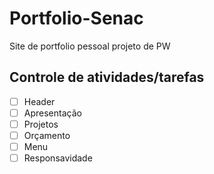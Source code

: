 # Portfolio-Senac
Site de portfolio pessoal projeto de PW

## Controle de atividades/tarefas

- [ ] Header
- [ ] Apresentação
- [ ] Projetos
- [ ] Orçamento 
- [ ] Menu
- [ ] Responsavidade